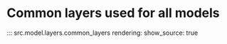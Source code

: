 # Common layers used for all models

::: src.model.layers.common_layers
    rendering:
        show_source: true